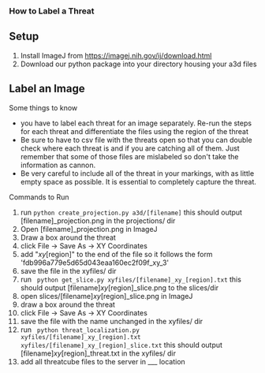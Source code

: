 ### How to Label a Threat

## Setup
1. Install ImageJ from https://imagej.nih.gov/ij/download.html 
2. Download our python package into your directory housing your a3d files

## Label an Image
Some things to know
* you have to label each threat for an image separately. Re-run the steps for each threat and differentiate the files using the region of the threat
* Be sure to have to csv file with the threats open so that you can double check where each threat is and if you are catching all of them.  Just remember that some of those files are mislabeled so don't take the information as cannon.
* Be very careful to include all of the threat in your markings, with as little empty space as possible. It is essential to completely capture the threat. 

Commands to Run
1. run ``` python create_projection.py a3d/[filename] ``` this should output [filename]_projection.png in the projections/ dir
2. Open [filename]_projection.png in ImageJ
3. Draw a box around the threat
4. click File -> Save As -> XY Coordinates
5. add "_xy_[region]" to the end of the file so it follows the form 'fdb996a779e5d65d043eaa160ec2f09f_xy_3'
6. save the file in the xyfiles/ dir
7. run ``` python get_slice.py xyfiles/[filename]_xy_[region].txt``` this should output [filename]_xy_[region]_slice.png to the slices/dir
8. open slices/[filename]_xy_[region]_slice.png in ImageJ
9. draw a box around the threat
10. click File -> Save As -> XY Coordinates
11. save the file with the name unchanged in the xyfiles/ dir
12. run ``` python threat_localization.py xyfiles/[filename]_xy_[region].txt xyfiles/[filename]_xy_[region]_slice.txt``` this should output [filename]_xy_[region]_threat.txt in the xyfiles/ dir
13. add all threatcube files to the server in ___ location
